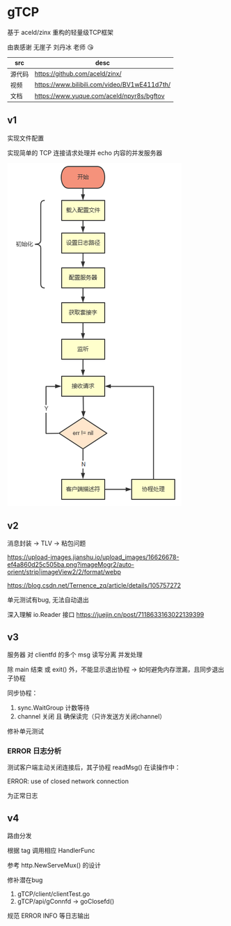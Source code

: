 # gTCP

基于 aceld/zinx 重构的轻量级TCP框架

由衷感谢 无崖子 刘丹冰 老师 😘


| src | desc |
| - | - |
| 源代码 | <https://github.com/aceld/zinx/> |
| 视频 | <https://www.bilibili.com/video/BV1wE411d7th/> |
| 文档 | <https://www.yuque.com/aceld/npyr8s/bgftov> |

## v1

实现文件配置

实现简单的 TCP 连接请求处理并 echo 内容的并发服务器  

![gTCP v1 逻辑图](./static/images/v1.png)

## v2

消息封装 -> TLV -> 粘包问题

<https://upload-images.jianshu.io/upload_images/16626678-ef4a860d25c505ba.png?imageMogr2/auto-orient/strip|imageView2/2/format/webp>

<https://blog.csdn.net/Ternence_zq/article/details/105757272>

单元测试有bug, 无法自动退出

深入理解 io.Reader 接口 <https://juejin.cn/post/7118633163022139399>

## v3

服务器 对 clientfd 的多个 msg 读写分离 并发处理

除 main 结束 或 exit() 外，不能显示退出协程 -> 如何避免内存泄漏，且同步退出子协程

同步协程：
1. sync.WaitGroup 计数等待
2. channel 关闭 且 确保读完（只许发送方关闭channel）

修补单元测试

### ERROR 日志分析

测试客户端主动关闭连接后，其子协程 readMsg() 在读操作中：

ERROR: use of closed network connection

为正常日志

## v4

路由分发

根据 tag 调用相应 HandlerFunc

参考 http.NewServeMux() 的设计

修补潜在bug 

1. gTCP/client/clientTest.go
2. gTCP/api/gConnfd -> goClosefd()

规范 ERROR INFO 等日志输出